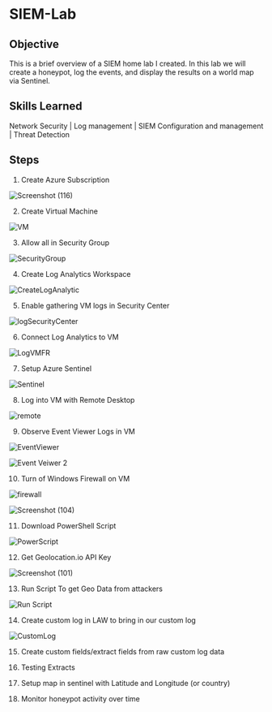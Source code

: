 # SIEM-Lab

## Objective

This is a brief overview of a SIEM home lab I created.
In this lab we will create a honeypot, log the events,
and display the results on a world map via Sentinel.

## Skills Learned

Network Security | Log management | SIEM Configuration and management | Threat Detection

## Steps

1) Create Azure Subscription

 ![Screenshot (116)](https://github.com/ckeller1914/SIEM-Lab/assets/116524804/4df086b0-889c-464a-8b38-4a419320136c)
  

2) Create Virtual Machine

![VM](https://github.com/ckeller1914/SIEM-Lab/assets/116524804/160f38a4-f7bc-4f9c-829d-d752024af04d)


3) Allow all in Security Group

![SecurityGroup](https://github.com/ckeller1914/SIEM-Lab/assets/116524804/a5a7b1c8-6b26-4efa-9781-5e0013b1611c)


4) Create Log Analytics Workspace

![CreateLogAnalytic](https://github.com/ckeller1914/SIEM-Lab/assets/116524804/b7fea80e-e983-4771-98d7-262503b38240)



5) Enable gathering VM logs in Security Center

![logSecurityCenter](https://github.com/ckeller1914/SIEM-Lab/assets/116524804/fbc8457e-d813-4f0f-8155-d8feaa415214)


6) Connect Log Analytics to VM


![LogVMFR](https://github.com/ckeller1914/SIEM-Lab/assets/116524804/5c2d9d55-9cf9-44e7-b8d4-e5501b7cb616)



7) Setup Azure Sentinel

![Sentinel](https://github.com/ckeller1914/SIEM-Lab/assets/116524804/ac303aab-e39c-42e7-be30-409be15e2866)


8) Log into VM with Remote Desktop 

![remote](https://github.com/ckeller1914/SIEM-Lab/assets/116524804/2b1c9212-2e80-4f6a-b258-64c2ced76f52)


9) Observe Event Viewer Logs in VM

![EventViewer](https://github.com/ckeller1914/SIEM-Lab/assets/116524804/4e119a16-9416-4585-ab41-cbdb7198f13a)


![Event Veiwer 2](https://github.com/ckeller1914/SIEM-Lab/assets/116524804/42f49708-e7da-457e-914b-694840e235fd)




 10) Turn of Windows Firewall on VM

 ![firewall](https://github.com/ckeller1914/SIEM-Lab/assets/116524804/81b0581f-7e36-47e0-a619-6d697f1e2b51)

 
![Screenshot (104)](https://github.com/ckeller1914/SIEM-Lab/assets/116524804/e6d61fe9-4057-4f4b-a61d-1cec352dd477)

 
11) Download PowerShell Script

![PowerScript](https://github.com/ckeller1914/SIEM-Lab/assets/116524804/8498d122-ee71-49be-bb92-58aee5631683)


12) Get Geolocation.io API Key

![Screenshot (101)](https://github.com/ckeller1914/SIEM-Lab/assets/116524804/795c38ba-59f3-4a83-973e-8036f8d2ef05)


13) Run Script To get Geo Data from attackers

![Run Script](https://github.com/ckeller1914/SIEM-Lab/assets/116524804/f4e7caa5-c233-42ed-ba84-3bf8f2008dfb)



14) Create custom log in LAW to bring in our custom log

    
 ![CustomLog](https://github.com/ckeller1914/SIEM-Lab/assets/116524804/809d77d3-bc69-4983-9d17-f6fc5ef8f761)
 

15) Create custom fields/extract fields from raw custom log data
 
16) Testing Extracts

17) Setup map in sentinel with Latitude and Longitude (or country)

18) Monitor honeypot activity over time


